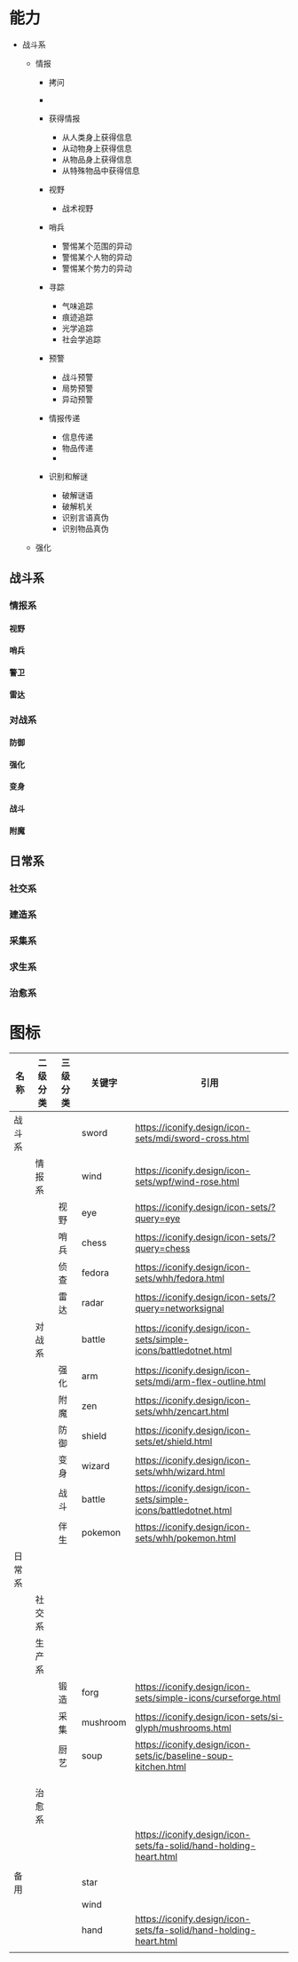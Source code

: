 # 能力

* 战斗系

  * 情报

    * 拷问
    * 
    * 获得情报
      * 从人类身上获得信息
      * 从动物身上获得信息
      * 从物品身上获得信息
      * 从特殊物品中获得信息
    * 视野
      * 战术视野

    * 哨兵
      * 警惕某个范围的异动
      * 警惕某个人物的异动
      * 警惕某个势力的异动
    * 寻踪
      * 气味追踪
      * 痕迹追踪
      * 光学追踪
      * 社会学追踪
    * 预警
      * 战斗预警
      * 局势预警
      * 异动预警
    * 情报传递
      * 信息传递
      * 物品传递
      * 
    * 识别和解谜
      * 破解谜语
      * 破解机关
      * 识别言语真伪
      * 识别物品真伪

  * 强化

    



## 战斗系

### 情报系

#### 视野

#### 哨兵

#### 警卫

#### 雷达

### 对战系

#### 防御

#### 强化

#### 变身

#### 战斗

#### 附魔

## 日常系

### 社交系

### 建造系

### 采集系

### 求生系

### 治愈系

# 图标

| 名称   | 二级分类 | 三级分类 | 关键字   | 引用                                                         |
| ------ | -------- | -------- | -------- | ------------------------------------------------------------ |
| 战斗系 |          |          | sword    | https://iconify.design/icon-sets/mdi/sword-cross.html        |
|        | 情报系   |          | wind     | https://iconify.design/icon-sets/wpf/wind-rose.html          |
|        |          | 视野     | eye      | https://iconify.design/icon-sets/?query=eye                  |
|        |          | 哨兵     | chess    | https://iconify.design/icon-sets/?query=chess                |
|        |          | 侦查     | fedora   | https://iconify.design/icon-sets/whh/fedora.html             |
|        |          | 雷达     | radar    | https://iconify.design/icon-sets/?query=networksignal        |
|        | 对战系   |          | battle   | https://iconify.design/icon-sets/simple-icons/battledotnet.html |
|        |          | 强化     | arm      | https://iconify.design/icon-sets/mdi/arm-flex-outline.html   |
|        |          | 附魔     | zen      | https://iconify.design/icon-sets/whh/zencart.html            |
|        |          | 防御     | shield   | https://iconify.design/icon-sets/et/shield.html              |
|        |          | 变身     | wizard   | https://iconify.design/icon-sets/whh/wizard.html             |
|        |          | 战斗     | battle   | https://iconify.design/icon-sets/simple-icons/battledotnet.html |
|        |          | 伴生     | pokemon  | https://iconify.design/icon-sets/whh/pokemon.html            |
| 日常系 |          |          |          |                                                              |
|        | 社交系   |          |          |                                                              |
|        | 生产系   |          |          |                                                              |
|        |          | 锻造     | forg     | https://iconify.design/icon-sets/simple-icons/curseforge.html |
|        |          | 采集     | mushroom | https://iconify.design/icon-sets/si-glyph/mushrooms.html     |
|        |          | 厨艺     | soup     | https://iconify.design/icon-sets/ic/baseline-soup-kitchen.html |
|        |          |          |          |                                                              |
|        |          |          |          |                                                              |
|        |          |          |          |                                                              |
|        | 治愈系   |          |          |                                                              |
|        |          |          |          | https://iconify.design/icon-sets/fa-solid/hand-holding-heart.html |
|        |          |          |          |                                                              |
| 备用   |          |          | star     |                                                              |
|        |          |          | wind     |                                                              |
|        |          |          | hand     | https://iconify.design/icon-sets/fa-solid/hand-holding-heart.html |
|        |          |          |          |                                                              |

